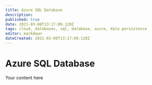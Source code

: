 ```yaml
---
title: Azure SQL Database
description: 
published: true
date: 2021-03-08T13:17:09.120Z
tags: cloud, databases, sql, database, azure, data persistence
editor: markdown
dateCreated: 2021-03-08T13:17:09.120Z
---
```


# Azure SQL Database
Your content here